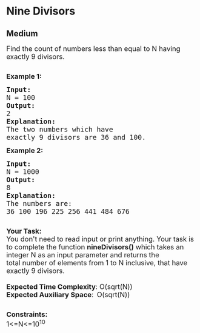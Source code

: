 # Nine Divisors
## Medium 
<div class="problems_problem_content__Xm_eO"><p><span style="font-size:18px">Find the count of numbers less than equal to N having exactly 9 divisors.</span><br>
&nbsp;</p>

<p><strong><span style="font-size:18px">Example 1:</span></strong></p>

<pre><strong><span style="font-size:18px">Input:
</span></strong><span style="font-size:18px">N = 100</span><strong><span style="font-size:18px">
Output:</span><span style="font-size:18px">
</span></strong><span style="font-size:18px">2</span><strong><span style="font-size:18px">
Explanation:
</span></strong><span style="font-size:18px">The two numbers which have 
exactly 9 divisors are 36 and 100.</span></pre>

<p><strong><span style="font-size:18px">Example 2:</span></strong></p>

<pre><strong><span style="font-size:18px">Input:
</span></strong><span style="font-size:18px">N = 1000</span><strong><span style="font-size:18px">
Output:
</span></strong><span style="font-size:18px">8 </span><strong><span style="font-size:18px">
Explanation:
</span></strong><span style="font-size:18px">The numbers are:
36 100 196 225 256 441 484 676</span></pre>

<p><br>
<span style="font-size:18px"><strong>Your Task:&nbsp;&nbsp;</strong><br>
You don't need to read input or print anything. Your task is to complete the function&nbsp;<strong>nineDivisors()</strong>&nbsp;which takes an integer N&nbsp;as an&nbsp;input&nbsp;parameter and returns the total&nbsp;number of elements from 1 to N inclusive, that have exactly 9 divisors.<br>
<br>
<strong>Expected Time Complexity</strong>:&nbsp;O(sqrt(N))</span><br>
<span style="font-size:18px"><strong>Expected Auxiliary Space</strong>:&nbsp;</span>&nbsp;<span style="font-size:18px">O(sqrt(N))</span><br>
&nbsp;</p>

<p><span style="font-size:18px"><strong>Constraints:</strong><br>
1&lt;=N&lt;=10<sup>10</sup></span></p>

<p>&nbsp;</p>
</div>